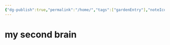 ```yaml
---
{"dg-publish":true,"permalink":"/home/","tags":["gardenEntry"],"noteIcon":1,"created":"2023-07-08T13:16:39.956-04:00","updated":"2023-07-08T14:14:04.767-04:00"}
---
```


# my second brain